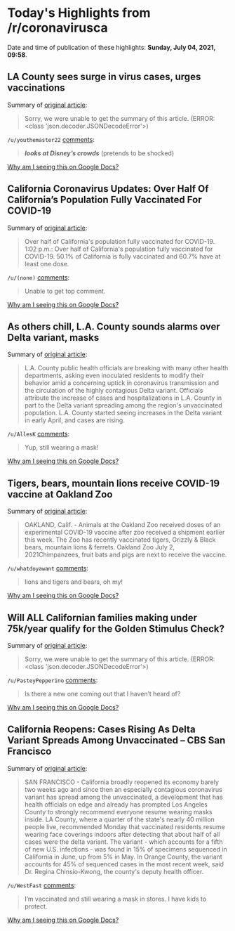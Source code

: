 # Today's Highlights from /r/coronavirusca

Date and time of publication of these highlights: **Sunday, July 04, 2021, 09:58**.

## LA County sees surge in virus cases, urges vaccinations

Summary of [original article](https://www.sfgate.com/news/article/LA-County-sees-surge-in-virus-cases-urges-16291079.php):

> Sorry, we were unable to get the summary of this article. (ERROR: <class 'json.decoder.JSONDecodeError'>)

`/u/youthemaster22` [comments](https://www.reddit.com/r/CoronavirusCA/comments/ocyxys/la_county_sees_surge_in_virus_cases_urges/):

> ***looks at Disney’s crowds*** (pretends to be shocked)

[Why am I seeing this on Google Docs?](https://docs.google.com/document/d/1Dc6We63vOXIZsc0op-Bt4abqkYjXzOigalQqFxmvvbM/edit?usp=sharing)

## California Coronavirus Updates: Over Half Of California’s Population Fully Vaccinated For COVID-19

Summary of [original article](https://www.capradio.org/articles/2021/07/03/california-coronavirus-updates-july-2021/):

> Over half of California's population fully vaccinated for COVID-19. 1:02 p.m.: Over half of California's population fully vaccinated for COVID-19. 50.1% of California is fully vaccinated and 60.7% have at least one dose.

`/u/(none)` [comments](https://www.reddit.com/r/CoronavirusCA/comments/odobkb/california_coronavirus_updates_over_half_of/):

> Unable to get top comment.

[Why am I seeing this on Google Docs?](https://docs.google.com/document/d/1Dc6We63vOXIZsc0op-Bt4abqkYjXzOigalQqFxmvvbM/edit?usp=sharing)

## As others chill, L.A. County sounds alarms over Delta variant, masks

Summary of [original article](https://www.latimes.com/california/story/2021-07-03/as-others-chill-out-l-a-county-sounding-loud-alarms-over-delta-variant-mask-wearing):

> L.A. County public health officials are breaking with many other health departments, asking even inoculated residents to modify their behavior amid a concerning uptick in coronavirus transmission and the circulation of the highly contagious Delta variant. Officials attribute the increase of cases and hospitalizations in L.A. County in part to the Delta variant spreading among the region's unvaccinated population. L.A. County started seeing increases in the Delta variant in early April, and cases are rising.

`/u/AllesK` [comments](https://www.reddit.com/r/CoronavirusCA/comments/od3hxt/as_others_chill_la_county_sounds_alarms_over/):

> Yup, still wearing a mask!

[Why am I seeing this on Google Docs?](https://docs.google.com/document/d/1Dc6We63vOXIZsc0op-Bt4abqkYjXzOigalQqFxmvvbM/edit?usp=sharing)

## Tigers, bears, mountain lions receive COVID-19 vaccine at Oakland Zoo

Summary of [original article](https://abc7news.com/pets-animals/oakland-zoo-animals-receive-covid-19-vaccine/10854417/):

> OAKLAND, Calif. - Animals at the Oakland Zoo received doses of an experimental COVID-19 vaccine after zoo received a shipment earlier this week. The Zoo has recently vaccinated tigers, Grizzly & Black bears, mountain lions & ferrets. Oakland Zoo July 2, 2021Chimpanzees, fruit bats and pigs are next to receive the vaccine.

`/u/whatdoyawant` [comments](https://www.reddit.com/r/CoronavirusCA/comments/ocnajm/tigers_bears_mountain_lions_receive_covid19/):

> lions and tigers and bears, oh my!

[Why am I seeing this on Google Docs?](https://docs.google.com/document/d/1Dc6We63vOXIZsc0op-Bt4abqkYjXzOigalQqFxmvvbM/edit?usp=sharing)

## Will ALL Californian families making under 75k/year qualify for the Golden Stimulus Check?

Summary of [original article](https://www.reddit.com/r/CoronavirusCA/comments/ocmg47/will_all_californian_families_making_under/):

> Sorry, we were unable to get the summary of this article. (ERROR: <class 'json.decoder.JSONDecodeError'>)

`/u/PasteyPepperino` [comments](https://www.reddit.com/r/CoronavirusCA/comments/ocmg47/will_all_californian_families_making_under/):

> Is there a new one coming out that I haven’t heard of?

[Why am I seeing this on Google Docs?](https://docs.google.com/document/d/1Dc6We63vOXIZsc0op-Bt4abqkYjXzOigalQqFxmvvbM/edit?usp=sharing)

## California Reopens: Cases Rising As Delta Variant Spreads Among Unvaccinated – CBS San Francisco

Summary of [original article](https://sanfrancisco.cbslocal.com/2021/07/01/california-reopens-cases-rising-delta-variant-spreads-among-unvaccinated):

> SAN FRANCISCO - California broadly reopened its economy barely two weeks ago and since then an especially contagious coronavirus variant has spread among the unvaccinated, a development that has health officials on edge and already has prompted Los Angeles County to strongly recommend everyone resume wearing masks inside. LA County, where a quarter of the state's nearly 40 million people live, recommended Monday that vaccinated residents resume wearing face coverings indoors after detecting that about half of all cases were the delta variant. The variant - which accounts for a fifth of new U.S. infections - was found in 15% of specimens sequenced in California in June, up from 5% in May. In Orange County, the variant accounts for 45% of sequenced cases in the most recent week, said Dr. Regina Chinsio-Kwong, the county's deputy health officer.

`/u/WestFast` [comments](https://www.reddit.com/r/CoronavirusCA/comments/oc3djb/california_reopens_cases_rising_as_delta_variant/):

> I’m vaccinated and still wearing a mask in stores. I have kids to protect.

[Why am I seeing this on Google Docs?](https://docs.google.com/document/d/1Dc6We63vOXIZsc0op-Bt4abqkYjXzOigalQqFxmvvbM/edit?usp=sharing)

